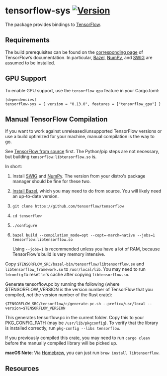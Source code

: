 # tensorflow-sys [![Version][version-icon]][version-page]

The package provides bindings to [TensorFlow][tensorflow].

## Requirements

The build prerequisites can be found on the [corresponding
page][tensorflow-setup] of TensorFlow’s documentation. In particular,
[Bazel][bazel], [NumPy][numpy], and [SWIG][swig] are assumed to be installed.

## GPU Support

To enable GPU support, use the `tensorflow_gpu` feature in your Cargo.toml:

```
[dependencies]
tensorflow-sys = { version = "0.13.0", features = ["tensorflow_gpu"] }
```

## Manual TensorFlow Compilation

If you want to work against unreleased/unsupported TensorFlow versions or use a build optimized for
your machine, manual compilation is the way to go.

See [TensorFlow from source](https://www.tensorflow.org/install/install_sources) first.
The Python/pip steps are not necessary, but building `tensorflow:libtensorflow.so` is.

In short:

1. Install [SWIG](http://www.swig.org) and [NumPy](http://www.numpy.org).  The
   version from your distro's package manager should be fine for these two.
2. [Install Bazel](https://bazel.io/docs/install.html), which you may need to do
   from source.  You will likely need an up-to-date version.
3. `git clone https://github.com/tensorflow/tensorflow`
4. `cd tensorflow`
5. `./configure`
6. `bazel build --compilation_mode=opt --copt=-march=native --jobs=1 tensorflow:libtensorflow.so`

   Using `--jobs=1` is recommended unless you have a lot of RAM, because
   TensorFlow's build is very memory intensive.

Copy `$TENSORFLOW_SRC/bazel-bin/tensorflow/libtensorflow.so` and `libtensorflow_framework.so` to
`/usr/local/lib`.  You may need to run `ldconfig` to reset `ld`'s cache after copying
`libtensorflow.so`.

Generate tensorflow.pc by running the following (where $TENSORFLOW_VERSION is the version number of
TensorFlow that you compiled, *not* the version number of the Rust crate):

```
$TENSORFLOW_SRC/tensorflow/c/generate-pc.sh --prefix=/usr/local --version=$TENSORFLOW_VERSION
```

This generates tensorflow.pc in the current folder. Copy this to your PKG_CONFIG_PATH (may be
`/usr/lib/pkgconfig`).  To verify that the library is installed correctly, run
`pkg-config --libs tensorflow`.

If you previously compiled this crate, you may need to run `cargo clean` before the manually
compiled library will be picked up.

**macOS Note**: Via [Homebrew](https://brew.sh/), you can just run
`brew install libtensorflow`.

## Resources

[bazel]: http://www.bazel.io
[numpy]: http://www.numpy.org
[swig]: http://www.swig.org
[tensorflow]: https://www.tensorflow.org
[tensorflow-configure]: https://github.com/tensorflow/tensorflow/blob/r0.9/configure
[tensorflow-setup]: https://www.tensorflow.org/versions/r0.9/get_started/os_setup.html
[version-icon]: https://img.shields.io/crates/v/tensorflow-sys.svg
[version-page]: https://crates.io/crates/tensorflow-sys
